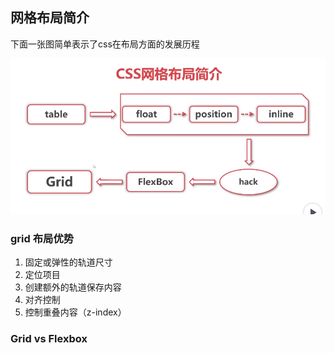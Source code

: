 ## 网格布局简介

下面一张图简单表示了css在布局方面的发展历程

![enter description here](https://github.com/LilyLaw/css-learning/blob/master/img/网格布局历程.png?raw=true)

### grid 布局优势

1. 固定或弹性的轨道尺寸
2. 定位项目
3. 创建额外的轨道保存内容
4. 对齐控制
5. 控制重叠内容（z-index）

### Grid vs Flexbox